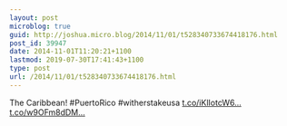 ```yaml
---
layout: post
microblog: true
guid: http://joshua.micro.blog/2014/11/01/t528340733674418176.html
post_id: 39947
date: 2014-11-01T11:20:21+1100
lastmod: 2019-07-30T17:41:43+1100
type: post
url: /2014/11/01/t528340733674418176.html
---
```

The Caribbean! #PuertoRico #witherstakeusa [t.co/iKlIotcW6...](http://t.co/iKlIotcW6b) [t.co/w9OFm8dDM...](http://t.co/w9OFm8dDMS)
